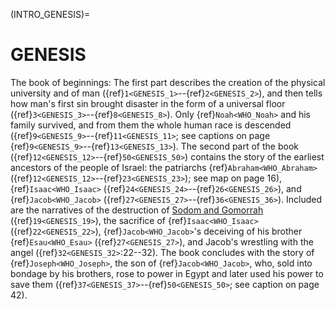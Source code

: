 (INTRO_GENESIS)=
# GENESIS

The book of beginnings: The first part describes the creation of the physical university and of man ({ref}`1<GENESIS_1>`--{ref}`2<GENESIS_2>`), and then tells how man's first sin brought disaster in the form of a universal floor ({ref}`3<GENESIS_3>`--{ref}`8<GENESIS_8>`). Only {ref}`Noah<WHO_Noah>` and his family survived, and from them the whole human race is descended ({ref}`9<GENESIS_9>`--{ref}`11<GENESIS_11>`; see captions on page {ref}`9<GENESIS_9>`--{ref}`13<GENESIS_13>`). The second part of the book ({ref}`12<GENESIS_12>`--{ref}`50<GENESIS_50>`) contains the story of the earliest ancestors of the people of Israel: the patriarchs {ref}`Abraham<WHO_Abraham>` ({ref}`12<GENESIS_12>`--{ref}`23<GENESIS_23>`); see map on page 16), {ref}`Isaac<WHO_Isaac>` ({ref}`24<GENESIS_24>`--{ref}`26<GENESIS_26>`), and {ref}`Jacob<WHO_Jacob>` ({ref}`27<GENESIS_27>`--{ref}`36<GENESIS_36>`). Included are the narratives of the destruction of [Sodom and Gomorrah](https://en.wikipedia.org/wiki/Sodom_and_Gomorrah) ({ref}`19<GENESIS_19>`), the sacrifice of {ref}`Isaac<WHO_Isaac>` ({ref}`22<GENESIS_22>`), {ref}`Jacob<WHO_Jacob>`'s deceiving of his brother {ref}`Esau<WHO_Esau>` ({ref}`27<GENESIS_27>`), and Jacob's wrestling with the angel ({ref}`32<GENESIS_32>`:22--32). The book concludes with the story of {ref}`Joseph<WHO_Joseph>`, the son of {ref}`Jacob<WHO_Jacob>`, who, sold into bondage by his brothers, rose to power in Egypt and later used his power to save them ({ref}`37<GENESIS_37>`--{ref}`50<GENESIS_50>`; see caption on page 42).